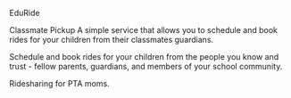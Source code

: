 EduRide


Classmate Pickup
A simple service that allows you to schedule and book rides for your children from their classmates guardians.


Schedule and book rides for your children from the people you know and trust - fellow parents, guardians, and members of your school community. 


 Ridesharing for PTA moms. 
